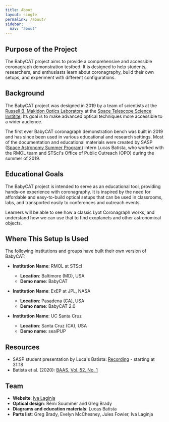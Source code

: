```yaml
---
title: About
layout: single
permalink: /about/
sidebar:
  nav: "about"
---
```


## Purpose of the Project

The BabyCAT project aims to provide a comprehensive and accessible coronagraph demonstration testbed. It is designed to
help students, researchers, and enthusiasts learn about coronagraphy, build their own setups, and experiment with
different configurations.

## Background

The BabyCAT project was designed in 2019 by a team of scientists at the
[Russell B. Makidon Optics Laboratory](https://www.stsci.edu/stsci-research/research-topics-and-programs/russell-b-makidon-optics-laboratory)
at the [Space Telescope Science Institite](https://www.stsci.edu/).
Its goal is to make advanced optical techniques more accessible to a wider audience.

The first ever BabyCAT coronagraph demonstration bench was built in 2019 and has since been used in various educational
and research settings. Most of the documentation and educational materials were created by SASP
([Space Astronomy Summer Program](https://www.stsci.edu/opportunities/space-astronomy-summer-program)) intern Lucas Batista,
who worked with the RMOL team and STScI's Office of Public Outreach (OPO) during the summer of 2019.

## Educational Goals

The BabyCAT project is intended to serve as an educational tool, providing hands-on experience with coronagraphy. It is
inspired by the need for affordable and easy-to-build optical setups that can be used in classrooms, labs, and transported
easily to conferences and outreach events.

Learners will be able to see how a classic Lyot Coronagraph works, and understand how we can use that to find exoplanets
and other astronomical objects.  

## Where This Setup Is Used

The following institutions and groups have built their own version of BabyCAT:

- **Institution Name**: RMOL at STScI
  - **Location**: Baltimore (MD), USA
  - **Demo name**: BabyCAT

- **Institution Name**: ExEP at JPL, NASA
  - **Location**: Pasadena (CA), USA
  - **Demo name**: BabyCAT 2.0

- **Institution Name**: UC Santa Cruz
  - **Location**: Santa Cruz (CA), USA
  - **Demo name**: sealPUP

## Resources

- SASP student presentation by Luca's Batista: [Recording](https://cloudproject.hosted.panopto.com/Panopto/Pages/Viewer.aspx?id=9bb1e9b5-8229-426e-a6fc-aaa400fe927a) - starting at 31:18
- Batista et al. (2020): [BAAS, Vol. 52, No. 1](https://ui.adsabs.harvard.edu/abs/2020AAS...23520313B/abstract)

## Team

- **Website**: [Iva Laginja](https://ivalaginja.github.io/)
- **Optical design**: Rémi Soummer and Greg Brady
- **Diagrams and education materials**: Lucas Batista
- **Parts list**: Greg Brady, Evelyn McChesney, Jules Fowler, Iva Laginja